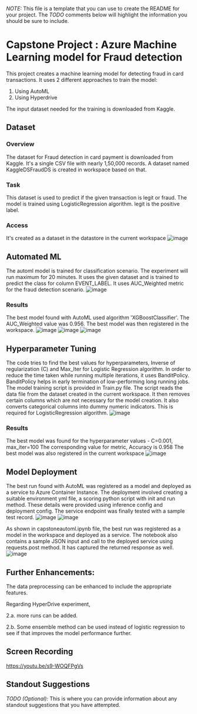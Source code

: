 *NOTE:* This file is a template that you can use to create the README for your project. The *TODO* comments below will highlight the information you should be sure to include.

# Capstone Project : Azure Machine Learning model for Fraud detection

This project creates a machine learning model for detecting fraud in card transactions. It uses 2 different approaches to train the model:
1. Using AutoML
2. Using Hyperdrive

The input dataset needed for the training is downloaded from Kaggle.

## Dataset

### Overview
The dataset for Fraud detection in card payment is downloaded from Kaggle. It's a single CSV file with nearly 1,50,000 records. A dataset named KaggleDSFraudDS is created in workspace based on that. 

### Task
This dataset is used to predict if the given transaction is legit or fraud. The model is trained using LogisticRegression algorithm. legit is the positive label.

### Access
It's created as a dataset in the datastore in the current workspace
![image](https://user-images.githubusercontent.com/109726862/184794471-4fd89625-b1fc-4640-9c66-705b960cf285.png)

## Automated ML
The automl model is trained for classification scenario. The experiment will run maximum for 20 minutes. It uses the given dataset and is trained to predict the class for column EVENT_LABEL. It uses AUC_Weighted metric for the fraud detection scenario.
![image](https://user-images.githubusercontent.com/109726862/184794873-f7d5707e-eced-483e-be02-a0055d1c0ee6.png)

### Results
The best model found with AutoML used algorithm 'XGBoostClassifier'. The AUC_Weighted value was 0.956. The best model was then registered in the workspace.
![image](https://user-images.githubusercontent.com/109726862/184794892-c6e9e1bd-dba6-41b2-9f08-4579cb2be3c8.png)
![image](https://user-images.githubusercontent.com/109726862/184794913-4d22ae1c-7f0a-4eb8-99b0-d3c57ece7c81.png)
![image](https://user-images.githubusercontent.com/109726862/184795272-e9bd7b51-15cb-43e7-9b8c-3ec9978c2b04.png)

## Hyperparameter Tuning
The code tries to find the best values for hyperparameters, Inverse of regularization (C) and Max_Iter for Logistic Regression algorithm. In order to reduce the time taken while running multiple iterations, it uses BanditPolicy. BanditPolicy helps in early termination of low-performing long running jobs. The model training script is provided in Train.py file. The script reads the data file from the dataset created in the current workspace. It then removes certain columns which are not necessary for the model creation. It also converts categorical columns into dummy numeric indicators. This is required for LogisticRegression algorithm. 
![image](https://user-images.githubusercontent.com/109726862/184795228-6425a179-031a-4173-9600-f376652f2f5e.png)

### Results
The best model was found for the hyperparameter values - C=0.001, max_iter=100
The corresponding value for metric, Accuracy is 0.958
The best model was also registered in the current workspace
![image](https://user-images.githubusercontent.com/109726862/184795252-43417e5b-56cb-447d-80fb-f4402196beb5.png)

## Model Deployment
The best run found with AutoML was registered as a model and deployed as a service to Azure Container Instance. The deployment involved creating a suitable environment yml file, a scoring python script with init and run method. These details were provided using inference config and deployment config. The service endpoint was finally tested with a sample test record.
![image](https://user-images.githubusercontent.com/109726862/184795463-5c11be3b-ab69-4ff8-bb52-f3a388e452b4.png)
![image](https://user-images.githubusercontent.com/109726862/184795484-ef7257f1-2ad2-403a-b718-d5f602267fd4.png)

As shown in capstoneautoml.ipynb file, the best run was registered as a model in the workspace and deployed as a service. The notebook also contains a sample JSON input and call to the deployed service using requests.post method. It has captured the returned response as well. 
![image](https://user-images.githubusercontent.com/109726862/184937049-040a3c2d-f8fe-4922-b596-ff862c1942fe.png)

## Further Enhancements:

The data preprocessing can be enhanced to include the appropriate features.

Regarding HyperDrive experiment,

2.a. more runs can be added.

2.b. Some ensemble method can be used instead of logistic regression to see if that improves the model performance further.

## Screen Recording
https://youtu.be/s9-WOQFPgVs

## Standout Suggestions
*TODO (Optional):* This is where you can provide information about any standout suggestions that you have attempted.
